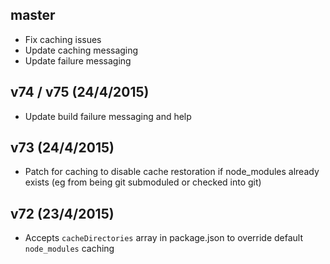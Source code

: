 ## master

- Fix caching issues
- Update caching messaging
- Update failure messaging

## v74 / v75 (24/4/2015)

- Update build failure messaging and help

## v73 (24/4/2015)

- Patch for caching to disable cache restoration if node_modules already exists (eg from being git submoduled or checked into git)

## v72 (23/4/2015)

* Accepts `cacheDirectories` array in package.json to override default `node_modules` caching
